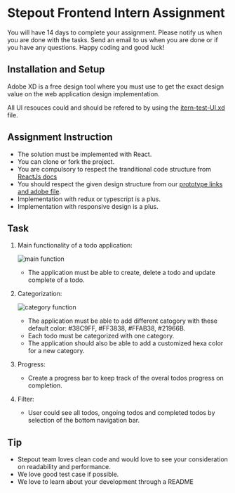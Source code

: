 # Stepout Frontend Intern Assignment

You will have 14 days to complete your assignment. Please notify us when you are done with the tasks. Send an email to us when you are done or if you have any questions. Happy coding and good luck!

## Installation and Setup

Adobe XD is a free design tool where you must use to get the exact design value on the web application design implementation.

All UI resouces could and should be refered to by using the [itern-test-UI.xd](./intern-test-UI.xd) file.


## Assignment Instruction

* The solution must be implemented with React. 
* You can clone or fork the project. 
* You are compulsory to respect the tranditional code structure from [ReactJs docs](https://reactjs.org/docs/design-principles.html)
* You should respect the given design structure from our [prototype links and adobe file](https://xd.adobe.com/view/3d993320-26b8-48b2-7b3f-07e3489fb9ee-4ba8/). 
* Implementation with redux or typescript is a plus.
* Implementation with responsive design is a plus.

## Task

1. Main functionality of a todo application:

    ![main function](./demo/function-01-create-update-delete.gif)

    * The application must be able to create, delete a todo and update complete of a todo.


2. Categorization:

    ![category function](./demo/function-02-add-category.gif)

    * The application must be able to add different catogory with these default color: #38C9FF, #FF3838, #FFAB38, #21966B.
    * Each todo must be categorized with one category.
    * The application should also be able to add a customized hexa color for a new category.

3. Progress: 

    * Create a progress bar to keep track of the overal todos progress on completion.

4. Filter:

    * User could see all todos, ongoing todos and completed todos by selection of the bottom navigation bar.



## Tip

* Stepout team loves clean code and would love to see your consideration on readability and performance.
* We love good test case if possible.
* We love to learn about your development through a README
